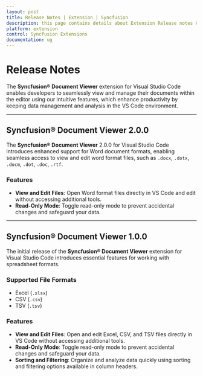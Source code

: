 ```yaml
---
layout: post
title: Release Notes | Extension | Syncfusion
description: this page contains details about Extension Release notes History | Syncfusion®
platform: extension
control: Syncfusion Extensions
documentation: ug
---
```

# Release Notes

The **Syncfusion® Document Viewer** extension for Visual Studio Code enables developers to seamlessly view and manage their documents within the editor using our intuitive features, which enhance productivity by keeping data management and analysis in the VS Code environment.

---

## Syncfusion® Document Viewer 2.0.0

The **Syncfusion® Document Viewer** 2.0.0 for Visual Studio Code introduces enhanced support for Word document formats, enabling seamless access to view and edit word format files, such as `.docx`, `.dotx`, `.docm`, `.dot`, `.doc`, `.rtf`.

### Features
- **View and Edit Files**: Open Word format files directly in VS Code and edit without accessing additional tools.  
- **Read-Only Mode**: Toggle read-only mode to prevent accidental changes and safeguard your data.  

---

## Syncfusion® Document Viewer 1.0.0

The initial release of the **Syncfusion® Document Viewer** extension for Visual Studio Code introduces essential features for working with spreadsheet formats.

### Supported File Formats
- Excel (`.xlsx`)  
- CSV (`.csv`)  
- TSV (`.tsv`)

### Features
- **View and Edit Files**: Open and edit Excel, CSV, and TSV files directly in VS Code without accessing additional tools.  
- **Read-Only Mode**: Toggle read-only mode to prevent accidental changes and safeguard your data.  
- **Sorting and Filtering**: Organize and analyze data quickly using sorting and filtering options available in column headers.
